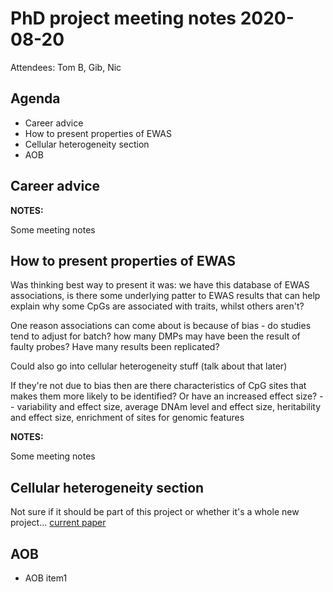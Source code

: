 # PhD project meeting notes 2020-08-20

Attendees: Tom B, Gib, Nic

## Agenda

* Career advice 
* How to present properties of EWAS 
* Cellular heterogeneity section
* AOB

## Career advice


__NOTES:__

Some meeting notes

## How to present properties of EWAS

Was thinking best way to present it was: we have this database of EWAS associations, is there some underlying patter to EWAS results that can help explain why some CpGs are associated with traits, whilst others aren't?

One reason associations can come about is because of bias - do studies tend to adjust for batch? how many DMPs may have been the result of faulty probes? Have many results been replicated? 

Could also go into cellular heterogeneity stuff (talk about that later)

If they're not due to bias then are there characteristics of CpG sites that makes them more likely to be identified? Or have an increased effect size? -- variability and effect size, average DNAm level and effect size, heritability and effect size, enrichment of sites for genomic features

__NOTES:__

Some meeting notes

## Cellular heterogeneity section

Not sure if it should be part of this project or whether it's a whole new project... [current paper](paper.pdf)

## AOB

* AOB item1